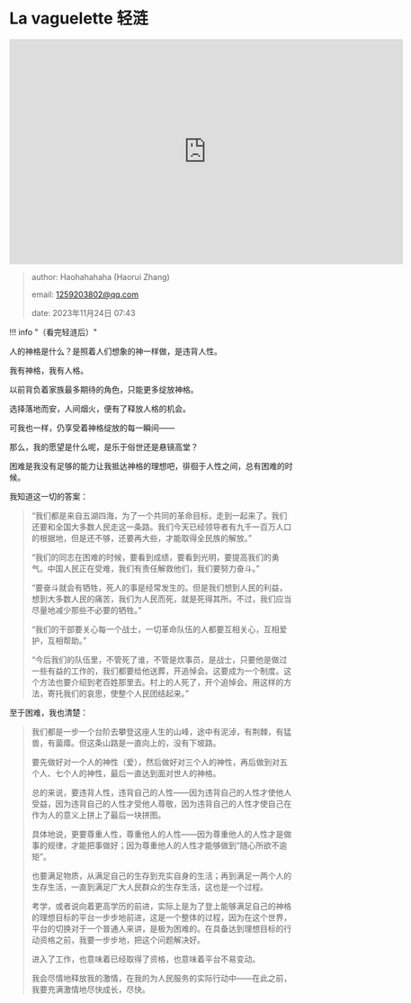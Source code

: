 # La vaguelette 轻涟

<iframe style="width: 700px;height: 400px;" src="https://www.bilibili.com/video/BV1Jg4y197YW" frameborder="no"    framespacing="0" scrolling="no" allow="autoplay; encrypted-media" allowfullscreen="true"></iframe>


> author: Haohahahaha (Haorui Zhang)
>
> email: 1259203802@qq.com
>
> date: 2023年11月24日 07:43

!!! info "（看完轻涟后）"

人的神格是什么？是照着人们想象的神一样做，是违背人性。

我有神格，我有人格。

以前背负着家族最多期待的角色，只能更多绽放神格。

选择落地而安，人间烟火，便有了释放人格的机会。

可我也一样，仍享受着神格绽放的每一瞬间——

那么，我的愿望是什么呢，是乐于俗世还是悬镜高堂？

困难是我没有足够的能力让我抵达神格的理想吧，徘徊于人性之间，总有困难的时候。

我知道这一切的答案：

> “我们都是来自五湖四海，为了一个共同的革命目标，走到一起来了。我们还要和全国大多数人民走这一条路。我们今天已经领导者有九千一百万人口的根据地，但是还不够，还要再大些，才能取得全民族的解放。”
>
> “我们的同志在困难的时候，要看到成绩，要看到光明，要提高我们的勇气。中国人民正在受难，我们有责任解救他们，我们要努力奋斗。”
>
> “要奋斗就会有牺牲，死人的事是经常发生的。但是我们想到人民的利益，想到大多数人民的痛苦，我们为人民而死，就是死得其所。不过，我们应当尽量地减少那些不必要的牺牲。”
>
> “我们的干部要关心每一个战士，一切革命队伍的人都要互相关心，互相爱护，互相帮助。”
>
> “今后我们的队伍里，不管死了谁，不管是炊事员，是战士，只要他是做过一些有益的工作的，我们都要给他送葬，开追悼会。这要成为一个制度。这个方法也要介绍到老百姓那里去。村上的人死了，开个追悼会。用这样的方法，寄托我们的哀思，使整个人民团结起来。”

至于困难，我也清楚：

> 我们都是一步一个台阶去攀登这座人生的山峰，途中有泥淖，有荆棘，有猛兽，有菌瘴。但这条山路是一直向上的，没有下坡路。
>
> 要先做好对一个人的神性（爱），然后做好对三个人的神性，再后做到对五个人、七个人的神性，最后一直达到面对世人的神格。
>
> 总的来说，要违背人性，违背自己的人性——因为违背自己的人性才使他人受益，因为违背自己的人性才受他人尊敬，因为违背自己的人性才使自己在作为人的意义上拼上了最后一块拼图。
>
> 具体地说，更要尊重人性，尊重他人的人性——因为尊重他人的人性才是做事的规律，才能把事做好；因为尊重他人的人性才能够做到“随心所欲不逾矩”。
>
> 也要满足物质，从满足自己的生存到充实自身的生活；再到满足一两个人的生存生活，一直到满足广大人民群众的生存生活，这也是一个过程。
>
> 考学，或者说向着更高学历的前进，实际上是为了登上能够满足自己的神格的理想目标的平台一步步地前进，这是一个整体的过程，因为在这个世界，平台的切换对于一个普通人来讲，是极为困难的。在具备达到理想目标的行动资格之前，我要一步步地，把这个问题解决好。
>
> 进入了工作，也意味着已经取得了资格，也意味着平台不易变动。
>
> 我会尽情地释放我的激情，在我的为人民服务的实际行动中——在此之前，我要充满激情地尽快成长，尽快。
